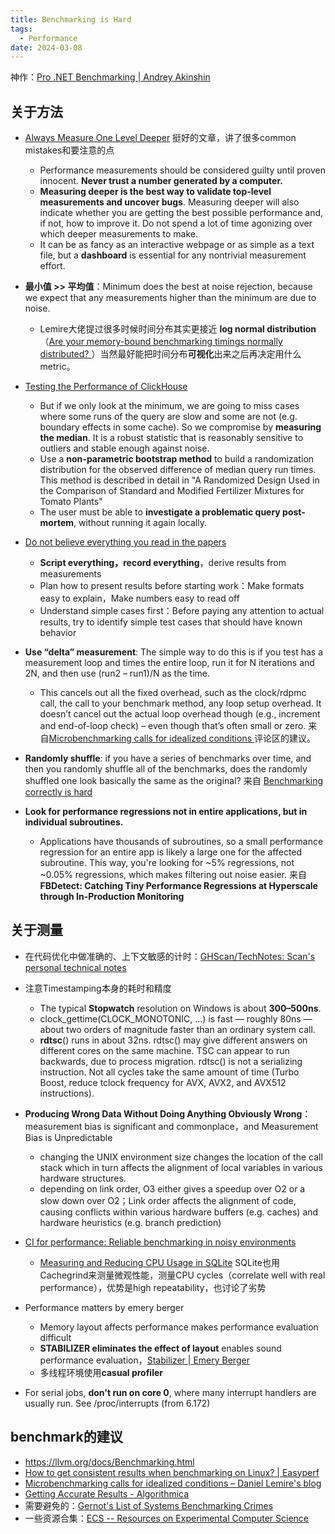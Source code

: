 ```yaml
---
title: Benchmarking is Hard
tags:
  - Performance
date: 2024-03-08
---
```




神作：[Pro .NET Benchmarking | Andrey Akinshin](https://aakinshin.net/prodotnetbenchmarking/)



## 关于方法

* [Always Measure One Level Deeper](https://cacm.acm.org/research/always-measure-one-level-deeper/)  挺好的文章，讲了很多common mistakes和要注意的点
  * Performance measurements should be considered guilty until proven innocent. **Never trust a number generated by a computer.**
  * **Measuring deeper is the best way to validate top-level measurements and uncover bugs**. Measuring deeper will also indicate whether you are getting the best possible performance and, if not, how to improve it. Do not spend a lot of time agonizing over which deeper measurements to make.
  * It can be as fancy as an interactive webpage or as simple as a text file, but a **dashboard** is essential for any nontrivial measurement effort.
* **最小值 >> 平均值**：Minimum does the best at noise rejection, because we expect that any measurements higher than the minimum are due to noise.
  * Lemire大佬提过很多时候时间分布其实更接近 **log normal distribution**（[Are your memory-bound benchmarking timings normally distributed? ](https://lemire.me/blog/2023/04/06/are-your-memory-bound-benchmarking-timings-normally-distributed/)）当然最好能把时间分布**可视化**出来之后再决定用什么metric。
* [Testing the Performance of ClickHouse](https://clickhouse.com/blog/testing-the-performance-of-click-house)
  * But if we only look at the minimum, we are going to miss cases where some runs of the query are slow and some are not (e.g. boundary effects in some cache). So we compromise by **measuring the median**. It is a robust statistic that is reasonably sensitive to outliers and stable enough against noise.
  * Use a **non-parametric bootstrap method** to build a randomization distribution for the observed difference of median query run times. This method is described in detail in "A Randomized Design Used in the Comparison of Standard and Modified Fertilizer Mixtures for Tomato Plants"
  * The user must be able to **investigate a problematic query post-mortem**, without running it again locally.
  
* [Do not believe everything you read in the papers](https://timharris.uk/misc/2016-nicta.pdf)
  * **Script everything，record everything**，derive results from measurements
  * Plan how to present results before starting work：Make formats easy to explain，Make numbers easy to read off
  * Understand simple cases first：Before paying any attention to actual results, try to identify simple test cases that should have known behavior
* **Use “delta” measurement**: The simple way to do this is if you test has a measurement loop and times the entire loop, run it for N iterations and 2N, and then use (run2 – run1)/N as the time. 
  * This cancels out all the fixed overhead, such as the clock/rdpmc call, the call to your benchmark method, any loop setup overhead. It doesn’t cancel out the actual loop overhead though (e.g., increment and end-of-loop check) – even though that’s often small or zero. 来自[Microbenchmarking calls for idealized conditions ](https://lemire.me/blog/2018/01/16/microbenchmarking-calls-for-idealized-conditions/)评论区的建议。
* **Randomly shuffle**:  if you have a series of benchmarks over time, and then you randomly shuffle all of the benchmarks, does the randomly shuffled one look basically the same as the original? 来自 [Benchmarking correctly is hard](https://jvns.ca/blog/2016/07/23/rigorous-benchmarking-in-reasonable-time/)
* **Look for performance regressions not in entire applications, but in individual subroutines.**
  * Applications have thousands of subroutines, so a small performance regression for an entire app is likely a large one for the affected subroutine. This way, you're looking for ~5% regressions, not ~0.05% regressions, which makes filtering out noise easier. 来自 **FBDetect: Catching Tiny Performance Regressions at Hyperscale through In-Production Monitoring**



## 关于测量

* 在代码优化中做准确的、上下文敏感的计时：[GHScan/TechNotes: Scan's personal technical notes](https://github.com/GHScan/TechNotes)
* 注意Timestamping本身的耗时和精度
  * The typical **Stopwatch** resolution on Windows is about **300–500ns**. 
  * clock_gettime(CLOCK_MONOTONIC, …) is fast — roughly 80ns — about two orders of magnitude faster than an ordinary system call.
  * **rdtsc**() runs in about 32ns. rdtsc() may give different answers on different cores on the same machine. TSC can appear to run backwards, due to process migration. rdtsc() is not a serializing instruction. Not all cycles take the same amount of time (Turbo Boost, reduce tclock frequency for AVX, AVX2, and AVX512 instructions).
* **Producing Wrong Data Without Doing Anything Obviously Wrong**：measurement bias is significant and commonplace，and Measurement Bias is Unpredictable
  * changing the UNIX environment size changes the location of the call stack which in turn affects the alignment of local variables in various hardware structures.
  * depending on link order, O3 either gives a speedup over O2  or a slow down over O2；Link order affects the alignment of code, causing conflicts within various hardware buffers (e.g. caches) and hardware heuristics (e.g. branch prediction)
* [CI for performance: Reliable benchmarking in noisy environments](https://pythonspeed.com/articles/consistent-benchmarking-in-ci/)
  * [Measuring and Reducing CPU Usage in SQLite](https://sqlite.org/cpu.html#performance_measurement) SQLite也用Cachegrind来测量微观性能，测量CPU cycles（correlate well with real performance），优势是high repeatability，也讨论了劣势
  
* Performance matters by emery berger
  * Memory layout affects performance makes performance evaluation difficult
  * **STABILIZER eliminates the effect of layout** enables sound performance evaluation，[Stabilizer | Emery Berger](https://emeryberger.com/research/stabilizer/)
  * 多线程环境使用**casual profiler**
* For serial jobs, **don't run on core 0**, where many interrupt handlers are usually run. See /proc/interrupts (from 6.172)



## benchmark的建议

* https://llvm.org/docs/Benchmarking.html
* [How to get consistent results when benchmarking on Linux? | Easyperf](https://easyperf.net/blog/2019/08/02/Perf-measurement-environment-on-Linux)
* [Microbenchmarking calls for idealized conditions – Daniel Lemire's blog](https://lemire.me/blog/2018/01/16/microbenchmarking-calls-for-idealized-conditions/)
* [Getting Accurate Results - Algorithmica](https://en.algorithmica.org/hpc/profiling/noise/)
* 需要避免的：[Gernot's List of Systems Benchmarking Crimes](https://gernot-heiser.org/benchmarking-crimes.html#mean)
* 一些资源合集：[ECS -- Resources on Experimental Computer Science](https://www.cs.huji.ac.il/w~feit/exp/related.html)



